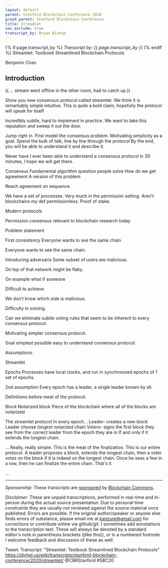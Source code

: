 ```yaml
---
layout: default
parent: Stanford Blockchain Conference 2020
grand_parent: Stanford Blockchain Conference
title: Streamlet
nav_exclude: true
transcript_by: Bryan Bishop
---
```


{% if page.transcript_by %} <i>Transcript by:
{{ page.transcript_by }}</i> {% endif %} Streamlet: Textbook Streamlined
Blockchain Protocols

Benjamin Chan

## Introduction

((.... stream went offline in the other room, had to catch up.))

Show you new consensus protocol called streamlet. We think it is
remarkably simple intuitive. This is quite a bold claim, hopefully the
protocol will speak for itself

Incredibly subtle, hard to implement in practice. We want to take this
reputation and sweep it out the door.

Jump right in. First model the consensus problem. Motivating simplicity
as a goal. Spend the bulk of talk, line by line through the protocol By
the end, you will be able to understand it and describe it.

Never have I ever been able to understand a consensus protocol in 30
minutes, I hope we will get there.

Consensus Fundamental algorithm question people solve How do we get
agreement A version of this problem

Reach agreement on sequence.

We have a set of processes. Very much in the permission setting. Aren’t
blockchains my def permissionless. Proof of stake.

Modern protocols

Permission consensus relevant to blockchain research today

Problem statement

First consistency Everyone wants to see the same chain

Everyone wants to see the same chain.

Introducing adversaris Some subset of users are malicious.

On top of that network might be flaky.

On example what if someone

Difficult to achieve.

We don’t know which side is malicious.

Difficulty in solving.

Can we eliminate subtle voting rules that seem to be inherent to every
consensus protocol.

Motivating simpler consensus protocol.

Goal simplest possible easy to understand consensus protocol.

Assumptions.

Streamlet

Epochs Processes have local clocks, and run in synchronized epochs of 1
set of epochs.

2nd assumption Every epoch has a leader, a single leader known by all.

Definitions before meat of the protocol.

Block Notarized block Piece of the blockchain where all of the blocks
are notarized

The streamlet protocol In every epoch... Leader- creates a new block
Leader choose longest notarized chain Voters- signs the first block they
see from the correct leader from the epoch they are in If and only if it
extends the longest chain.

... Really, really simple. This is the meat of the finalization. This is
our entire protocol. A leader proposes a block, extends the longest
chain, then a voter votes on the block if it is indeed on the longest
chain. Once he sees a few in a row, then he can finalize the entire
chain. That's it.

...

---

<i>Sponsorship</i>: These transcripts are
<a href="https://twitter.com/ChristopherA/status/1228763593782394880">sponsored</a>
by <a href="https://blockchaincommons.com/">Blockchain Commons</a>.

<i>Disclaimer</i>: These are unpaid transcriptions, performed in
real-time and in-person during the actual source presentation. Due to
personal time constraints they are usually not reviewed against the
source material once published. Errors are possible. If the original
author/speaker or anyone else finds errors of substance, please email me
at kanzure@gmail.com for corrections or contribute online via
github/git. I sometimes add annotations to the transcription text. These
will always be denoted by a standard editor's note in parenthesis
brackets ((like this)), or in a numbered footnote. I welcome feedback
and discussion of these as well.

Tweet: Transcript: "Streamlet: Textbook Streamlined Blockchain
Protocols"
https://diyhpl.us/wiki/transcripts/stanford-blockchain-conference/2020/streamlet/
@CBRStanford #SBC20
